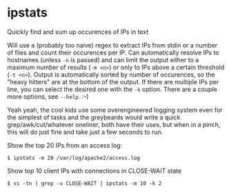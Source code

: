 # ipstats

Quickly find and sum up occurences of IPs in text

Will use a (probably too naive) regex to extract IPs from stdin or a number of files and count their occurences per IP.
Can automatically resolve IPs to hostnames (unless `-n` is passed) and can limit the output either to a maximum number
of results (`-m <n>`) or only to IPs above a certain threshold (`-t <n>`). Output is automatically sorted by number of
occurences, so the "heavy hitters" are at the bottom of the output. If there are multiple IPs per line, you can select
the desired one with the `-k` option. There are a couple more options, see `--help`. :-)

Yeah yeah, the cool kids use some overengineered logging system even for the simplest of tasks and the greybeards would
write a quick grep/awk/cut/whatever oneliner, both have their uses, but when in a pinch, this will do just fine and take
just a few seconds to run.


Show the top 20 IPs from an access log:

```
$ ipstats -m 20 /var/log/apache2/access.log
```


Show top 10 client IPs with connections in CLOSE-WAIT state
```
$ ss -tn | grep -v CLOSE-WAIT | ipstats -m 10 -k 2
```

